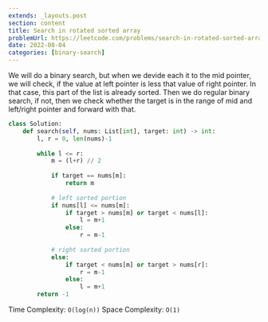 ```yaml
---
extends: _layouts.post
section: content
title: Search in rotated sorted array
problemUrl: https://leetcode.com/problems/search-in-rotated-sorted-array/
date: 2022-08-04
categories: [binary-search]
---
```


We will do a binary search, but when we devide each it to the mid pointer, we will check, if the value at left pointer is less that value of right pointer. In that case, this part of the list is already sorted. Then we do regular binary search, if not, then we check whether the target is in the range of mid and left/right pointer and forward with that.

```python
class Solution:
    def search(self, nums: List[int], target: int) -> int:
        l, r = 0, len(nums)-1
        
        while l <= r:
            m = (l+r) // 2
            
            if target == nums[m]:
                return m
            
            # left sorted portion
            if nums[l] <= nums[m]:
                if target > nums[m] or target < nums[l]:
                    l = m+1
                else:
                    r = m-1
            
            # right sorted portion
            else:
                if target < nums[m] or target > nums[r]:
                    r = m-1
                else:
                    l = m+1
        return -1
```

Time Complexity: `O(log(n))`
Space Complexity: `O(1)`